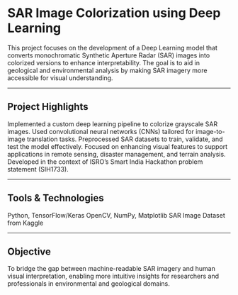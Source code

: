 # SAR Image Colorization using Deep Learning

This project focuses on the development of a Deep Learning model that converts monochromatic Synthetic Aperture Radar (SAR) images into colorized versions to enhance interpretability. The goal is to aid in geological and environmental analysis by making SAR imagery more accessible for visual understanding.

---

## Project Highlights

Implemented a custom deep learning pipeline to colorize grayscale SAR images.
Used convolutional neural networks (CNNs) tailored for image-to-image translation tasks.
Preprocessed SAR datasets to train, validate, and test the model effectively.
Focused on enhancing visual features to support applications in remote sensing, disaster management, and terrain analysis.
Developed in the context of ISRO’s Smart India Hackathon problem statement (SIH1733).

---

## Tools & Technologies
Python, TensorFlow/Keras
OpenCV, NumPy, Matplotlib
SAR Image Dataset from Kaggle

---

## Objective
To bridge the gap between machine-readable SAR imagery and human visual interpretation, enabling more intuitive insights for researchers and professionals in environmental and geological domains.
